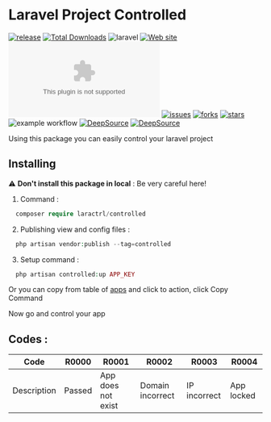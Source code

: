 # Laravel Project Controlled

[![release](https://img.shields.io/github/release/laractrl/controlled)](https://github.com/laractrl/controlled/releases)
[![Total Downloads](https://img.shields.io/packagist/dt/laractrl/controlled.svg)](https://packagist.org/packages/laractrl/controlled)
![laravel](https://img.shields.io/badge/Laravel-8%7C9-red)
[![Web site](https://img.shields.io/badge/website-laractrl.com-brightgreen)](https://laractrl.com)
[![Web site Status](https://img.shields.io/website-up-down-green-red/http/laractrl.com)](https://laractrl.com)
[![issues](https://img.shields.io/github/issues/laractrl/controlled)](https://packagist.org/packages/laractrl/controlled)
[![forks](https://img.shields.io/github/forks/laractrl/controlled)](https://packagist.org/packages/laractrl/controlled)
[![stars](https://img.shields.io/packagist/stars/laractrl/controlled)](https://packagist.org/packages/laractrl/controlled)
![example workflow](https://github.com/laractrl/controlled/actions/workflows/testing.yml/badge.svg)
[![DeepSource](https://deepsource.io/gh/laractrl/controlled.svg/?label=active+issues&show_trend=true&token=GU7mZ7deZTs5GAazEp9DpXZD)](https://deepsource.io/gh/laractrl/controlled/?ref=repository-badge)
[![DeepSource](https://deepsource.io/gh/laractrl/controlled.svg/?label=resolved+issues&show_trend=true&token=GU7mZ7deZTs5GAazEp9DpXZD)](https://deepsource.io/gh/laractrl/controlled/?ref=repository-badge)

Using this package you can easily control your laravel project

## Installing
 :warning: **Don't install this package in local** : Be very careful here!
 
1) Command :
```php
  composer require laractrl/controlled
```

2) Publishing view and config files : 

```php
  php artisan vendor:publish --tag=controlled
```

3) Setup command :

```php
  php artisan controlled:up APP_KEY
```

  Or you can copy from table of [apps](https://laractrl.com/app) and click to action, click Copy Command
  
  Now go and control your app

  ## Codes :
  
  Code | R0000 | R0001 | R0002 | R0003 | R0004 |
--- | --- | --- | --- |--- |--- |
Description | Passed | App does not exist | Domain incorrect | IP incorrect | App locked |
